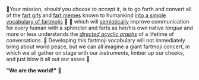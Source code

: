 💨Your mission, *should you choose to accept it*, is to go forth and convert all of the [fart gifs](https://tenor.com/search/fart-gifs) and [fart memes](https://9gag.com/tag/fart) known to humankind [into a simple vocabulary of fartmojis](https://x.com/i/grok/share/cgy2SVBySBleONjtSPXMHto8m) 💨 💨 which will [semiotically](https://admin.google.com/) improve communication for every human with a sphincter and farts as her/his own native *tongue* and more or less understands the *[directed acyclic graphs](https://medium.com/girl-writes-code/git-is-a-directed-acyclic-graph-and-what-the-heck-does-that-mean-b6c8dec65059)* of a lifetime of conversations. 💨 Developing this fartmoji vocabulary will not immediately bring about world peace, but we can all imagine a giant fartmoji concert, in which we all gather on stage with our *instruments*, limber up our cheeks, and just blow it all out our asses 💨 

**"We are the world!"** 💨
